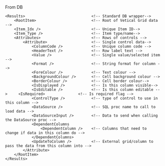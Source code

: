 <div id="pagecontent">
<p>From DB</p>
<pre><code>&lt;Results&gt;                              &lt;!-- Standard DB wrapper--&gt;
    &lt;RootItem&gt;                         &lt;!-- Root of Vetical Grid data --&gt;
    &lt;Item_Idx /&gt;                       &lt;!-- Unique Item ID--&gt;
    &lt;Item_Type /&gt;                      &lt;!-- Item type/name--&gt;
    &lt;Attributes&gt;                       &lt;!-- Rows of controls --&gt;
        &lt;Attribute&gt;                    &lt;!-- Single control data--&gt;
            &lt;ColumnCode /&gt;             &lt;!-- Unique column code --&gt;
            &lt;HeaderText /&gt;             &lt;!-- Row label text --&gt;
            &lt;Value /&gt;                  &lt;!-- Single value/selected item --&gt;  
            &lt;Format /&gt;                 &lt;!-- String format for column --&gt;
            &lt;ForeColour /&gt;             &lt;!-- Text colour --&gt;
            &lt;BackgroundColour /&gt;       &lt;!-- Cell background colour --&gt;
            &lt;BorderColour /&gt;           &lt;!-- Cell border colour--&gt;
            &lt;IsDisplayed /&gt;            &lt;!-- Is this column visible--&gt;
            &lt;IsEditable /&gt;             &lt;!-- Is this column editable --&gt;     &lt;IsRequired&gt;               &lt;!-- Is required flag --&gt;
            &lt;ControlType /&gt;            &lt;!-- type of control to use in this column --&gt;
            &lt;DataSource /&gt;             &lt;!-- SQL proc name to call to load data --&gt;
            &lt;DataSourceInput /&gt;        &lt;!-- Data to send when calling the DataSource proc --&gt;
            &lt;DependentColumns   
                &lt;DependentColumn /&gt;    &lt;!-- Columns that need to change if data in this column do --&gt;
            &lt;/DependentColumns&gt; 
            &lt;UpdateToColumn /&gt;         &lt;!-- External grid/column to pass the data from this column into --&gt;
        &lt;/Attribute&gt;        
    &lt;/RootItem&gt;         
&lt;/Results&gt;              
</code></pre>
</div>